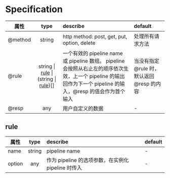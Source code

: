 # Specification

| 属性 |  type | describe | default |
| --- | :---: |:--- |:---|
| @method | string | http method: post, get, put, option, delete | 处理所有请求方法|
| @rule  | string &#124; [rule][rule] &#124; (string &#124; [rule][rule])[] | 一个有效的 pipeline name 或 pipeline 数组。 pipeline 会按照从右止左的顺序依次生效，上一个 pipeline 的输出回作为下一个 pipeline 的输入，@resp 的值会作为首个输入| 当没有指定 @rule 时，默认返回 @resp 的内容 | 
| @resp  | any | 用户自定义的数据 | - |


## rule
| 属性 |  type | describe | default |
| --- | :---: |:--- |:---|
| name | string | pipeline name | - |
| option | any | 作为 pipeline 的选项参数，在实例化 pipeline 时传入| - |


[rule]: #rule